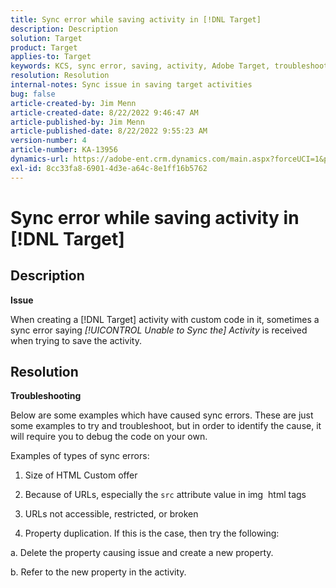 ```yaml
---
title: Sync error while saving activity in [!DNL Target]
description: Description
solution: Target
product: Target
applies-to: Target
keywords: KCS, sync error, saving, activity, Adobe Target, troubleshooting
resolution: Resolution
internal-notes: Sync issue in saving target activities
bug: false
article-created-by: Jim Menn
article-created-date: 8/22/2022 9:46:47 AM
article-published-by: Jim Menn
article-published-date: 8/22/2022 9:55:23 AM
version-number: 4
article-number: KA-13956
dynamics-url: https://adobe-ent.crm.dynamics.com/main.aspx?forceUCI=1&pagetype=entityrecord&etn=knowledgearticle&id=3d010051-ff21-ed11-b83e-0022480866ad
exl-id: 8cc33fa8-6901-4d3e-a64c-8e1ff16b5762
---
```

# Sync error while saving activity in [!DNL Target]

## Description


<b>Issue</b>

When creating a [!DNL Target] activity with custom code in it, sometimes a sync error saying *[!UICONTROL Unable to Sync the] Activity* is received when trying to save the activity.


## Resolution


<b>Troubleshooting</b>

Below are some examples which have caused sync errors.
These are just some examples to try and troubleshoot, but in order to identify the cause, it will require you to debug the code on your own.

Examples of types of sync errors:

1. Size of HTML Custom offer

2. Because of URLs, especially the `src` attribute value in img  html tags

3. URLs not accessible, restricted, or broken

4. Property duplication. If this is the case, then try the following:

a. Delete the property causing issue and create a new property.

b. Refer to the new property in the activity.
